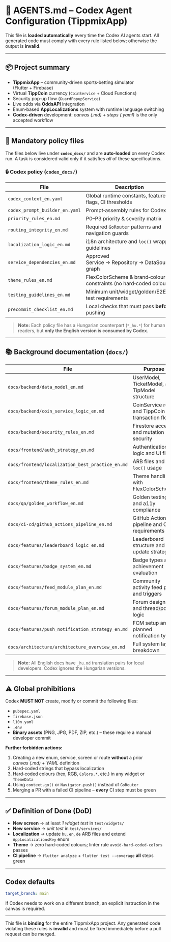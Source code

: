 # 🧠 AGENTS.md – Codex Agent Configuration (TippmixApp)

This file is **loaded automatically** every time the Codex AI agents start. All generated code must comply with every rule listed below; otherwise the output is **invalid**.

---

## 📦 Project summary

- **TippmixApp** – community‑driven sports‑betting simulator (Flutter + Firebase)
- Virtual **TippCoin** currency (`CoinService` + Cloud Functions)
- Security pop‑up flow (`GuardPopupService`)
- Live odds via **OddsAPI** integration
- Enum‑based **AppLocalizations** system with runtime language switching
- **Codex‑driven** development: *canvas (.md) + steps (.yaml)* is the only accepted workflow

---

## 🧾 Mandatory policy files

The files below live under **`codex_docs/`** and are **auto‑loaded** on every Codex run. A task is considered valid only if it satisfies *all* of these specifications.

### 🔒 Codex policy (`codex_docs/`)

| File                           | Description                                                        |
| ------------------------------ | ------------------------------------------------------------------ |
| `codex_context_en.yaml`        | Global runtime constants, feature flags, CI thresholds             |
| `codex_prompt_builder_en.yaml` | Prompt‑assembly rules for Codex                                    |
| `priority_rules_en.md`         | P0–P3 priority & severity matrix                                   |
| `routing_integrity_en.md`      | Required `GoRouter` patterns and navigation guards                 |
| `localization_logic_en.md`     | i18n architecture and `loc()` wrapper guidelines                   |
| `service_dependencies_en.md`   | Approved Service → Repository → DataSource graph                   |
| `theme_rules_en.md`            | FlexColorScheme & brand‑colour constraints (no hard‑coded colours) |
| `testing_guidelines_en.md`     | Minimum unit/widget/golden/E2E test requirements                   |
| `precommit_checklist_en.md`    | Local checks that must pass **before** pushing                     |

> **Note:** Each policy file has a Hungarian counterpart (`*_hu.*`) for human readers, but **only the English version is consumed by Codex**.

---

## 📚 Background documentation (`docs/`)

| File                                             | Purpose                                         |
| ------------------------------------------------ | ----------------------------------------------- |
| `docs/backend/data_model_en.md`                  | UserModel, TicketModel, and TipModel structure  |
| `docs/backend/coin_service_logic_en.md`          | CoinService rules and TippCoin transaction flow |
| `docs/backend/security_rules_en.md`              | Firestore access and mutation security          |
| `docs/frontend/auth_strategy_en.md`              | Authentication logic and UI flow                |
| `docs/frontend/localization_best_practice_en.md` | ARB files and `loc()` usage                     |
| `docs/frontend/theme_rules_en.md`                | Theme handling with FlexColorScheme             |
| `docs/qa/golden_workflow_en.md`                  | Golden testing and a11y compliance              |
| `docs/ci-cd/github_actions_pipeline_en.md`       | GitHub Actions pipeline and CI requirements     |
| `docs/features/leaderboard_logic_en.md`          | Leaderboard structure and update strategy       |
| `docs/features/badge_system_en.md`               | Badge types and achievement evaluation          |
| `docs/features/feed_module_plan_en.md`           | Community activity feed plan and triggers       |
| `docs/features/forum_module_plan_en.md`          | Forum design and thread/post logic              |
| `docs/features/push_notification_strategy_en.md` | FCM setup and planned notification types        |
| `docs/architecture/architecture_overview_en.md`  | Full system layer breakdown                     |

> **Note:** All English docs have `_hu.md` translation pairs for local developers. Codex ignores the Hungarian versions.

---

## ⚠️ Global prohibitions

Codex **MUST NOT** create, modify or commit the following files:

- `pubspec.yaml`
- `firebase.json`
- `l10n.yaml`
- `.env`
- **Binary assets** (PNG, JPG, PDF, ZIP, etc.) – these require a manual developer commit

**Further forbidden actions:**

1. Creating a new enum, service, screen or route **without** a prior *canvas (.md) + YAML* definition
2. Hard‑coded strings that bypass localization
3. Hard‑coded colours (hex, RGB, `Colors.*`, etc.) in any widget or `ThemeData`
4. Using `context.go()` or `Navigator.push()` instead of `GoRouter`
5. Merging a PR with a failed CI pipeline – **every** CI step must be green

---

## ✅ Definition of Done (DoD)

- **New screen** → at least *1 widget test* in `test/widgets/`
- **New service** → *unit test* in `test/services/`
- **Localization** → update `hu`, `en`, `de` ARB files and extend `AppLocalizationsKey` enum
- **Theme** → zero hard‑coded colours; linter rule `avoid-hard-coded-colors` passes
- **CI pipeline** → `flutter analyze` + `flutter test --coverage` **all** steps green

---

## Codex defaults

```yaml
target_branch: main
```

If Codex needs to work on a different branch, an explicit instruction in the canvas is required.

---

This file is **binding** for the entire TippmixApp project. Any generated code violating these rules is **invalid** and must be fixed immediately before a pull request can be merged.
